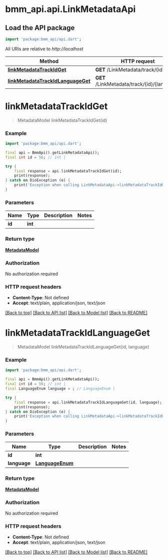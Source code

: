 # bmm_api.api.LinkMetadataApi

## Load the API package
```dart
import 'package:bmm_api/api.dart';
```

All URIs are relative to *http://localhost*

Method | HTTP request | Description
------------- | ------------- | -------------
[**linkMetadataTrackIdGet**](LinkMetadataApi.md#linkmetadatatrackidget) | **GET** /LinkMetadata/track/{id} | 
[**linkMetadataTrackIdLanguageGet**](LinkMetadataApi.md#linkmetadatatrackidlanguageget) | **GET** /LinkMetadata/track/{id}/{language} | 


# **linkMetadataTrackIdGet**
> MetadataModel linkMetadataTrackIdGet(id)



### Example
```dart
import 'package:bmm_api/api.dart';

final api = BmmApi().getLinkMetadataApi();
final int id = 56; // int | 

try {
    final response = api.linkMetadataTrackIdGet(id);
    print(response);
} catch on DioException (e) {
    print('Exception when calling LinkMetadataApi->linkMetadataTrackIdGet: $e\n');
}
```

### Parameters

Name | Type | Description  | Notes
------------- | ------------- | ------------- | -------------
 **id** | **int**|  | 

### Return type

[**MetadataModel**](MetadataModel.md)

### Authorization

No authorization required

### HTTP request headers

 - **Content-Type**: Not defined
 - **Accept**: text/plain, application/json, text/json

[[Back to top]](#) [[Back to API list]](../README.md#documentation-for-api-endpoints) [[Back to Model list]](../README.md#documentation-for-models) [[Back to README]](../README.md)

# **linkMetadataTrackIdLanguageGet**
> MetadataModel linkMetadataTrackIdLanguageGet(id, language)



### Example
```dart
import 'package:bmm_api/api.dart';

final api = BmmApi().getLinkMetadataApi();
final int id = 56; // int | 
final LanguageEnum language = ; // LanguageEnum | 

try {
    final response = api.linkMetadataTrackIdLanguageGet(id, language);
    print(response);
} catch on DioException (e) {
    print('Exception when calling LinkMetadataApi->linkMetadataTrackIdLanguageGet: $e\n');
}
```

### Parameters

Name | Type | Description  | Notes
------------- | ------------- | ------------- | -------------
 **id** | **int**|  | 
 **language** | [**LanguageEnum**](.md)|  | 

### Return type

[**MetadataModel**](MetadataModel.md)

### Authorization

No authorization required

### HTTP request headers

 - **Content-Type**: Not defined
 - **Accept**: text/plain, application/json, text/json

[[Back to top]](#) [[Back to API list]](../README.md#documentation-for-api-endpoints) [[Back to Model list]](../README.md#documentation-for-models) [[Back to README]](../README.md)

